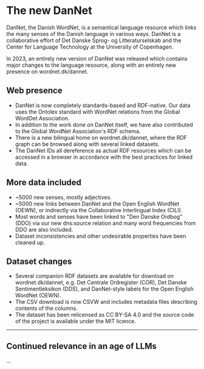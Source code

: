 # The new DanNet
DanNet, the Danish WordNet, is a semantical language resource which links the many senses of the Danish language in various ways. DanNet is a collaborative effort of Det Danske Sprog- og Litteraturselskab and the Center for Language Technology at the University of Copenhagen.

In 2023, an entirely new version of DanNet was released which contains major changes to the language resource, along with an entirely new presence on wordnet.dk/dannet.

## Web presence
- DanNet is now completely standards-based and RDF-native. Our data uses the Ontolex standard with WordNet relations from the Global WordDet Association.
- In addition to the work done on DanNet itself, we have also contributed to the Global WordNet Association's RDF schema.
- There is a new bilingual home on wordnet.dk/dannet, where the RDF graph can be browsed along with several linked datasets.
- The DanNet IDs all dereference as actual RDF resources which can be accessed in a browser in accordance with the best practices for linked data.

## More data included
- ~5000 new senses, mostly adjectives.
- ~5000 new links between DanNet and the Open English WordNet (OEWN), or indirectly via the Collaborative Interlingual Index (CILI).
- Most words and senses have been linked to "Den Danske Ordbog" (DDO) via our new dns:source relation and many word frequencies from DDO are also included.
- Dataset inconsistencies and other undesirable properties have been cleaned up.

## Dataset changes
- Several companion RDF datasets are available for download on wordnet.dk/dannet, e.g. Det Centrale Ordregister (COR), Det Danske Sentimentleksikon (DDS), and DanNet-style labels for the Open English WordNet (OEWN).
- The CSV download is now CSVW and includes metadata files describing contents of the columns.
- The dataset has been relicensed as CC BY-SA 4.0 and the source code of the project is available under the MIT licence.

----

## Continued relevance in an age of LLMs
...
